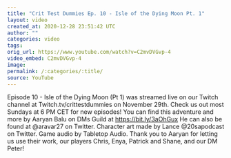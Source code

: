 ```yaml
---
title: "Crit Test Dummies Ep. 10 - Isle of the Dying Moon Pt. 1"
layout: video
created_at: 2020-12-28 23:51:42 UTC
author: ""
categories: video
tags: 
orig_url: https://www.youtube.com/watch?v=C2mvDVGvp-4
video_embed: C2mvDVGvp-4
image: 
permalink: /:categories/:title/
source: YouTube
---
```

Episode 10 - Isle of the Dying Moon (Pt 1) was streamed live on our Twitch channel at Twitch.tv/crittestdummies on November 29th. Check us out most Sundays at 6 PM CET for new episodes! You can find this adventure and more by Aaryan Balu on DMs Guild at https://bit.ly/3aOhGux He can also be found at @aravar27 on Twitter. Character art made by Lance @20sapodcast on Twitter. Game audio by Tabletop Audio. Thank you to Aaryan for letting us use their work, our players Chris, Enya, Patrick and Shane, and our DM Peter!